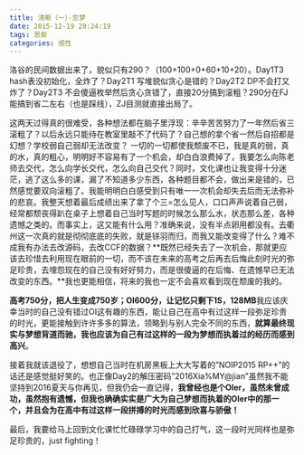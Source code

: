 ```yaml
---
title: 清晰（一）·忽梦
date: 2015-12-19 20:24:19
tags: 思索
categories: 感性
---
```

洛谷的民间数据出来了，貌似只有290？（100+100+0+60+10+20）。Day1T3 hash表没初始化，全炸了？Day2T1 写堆貌似贪心是错的？Day2T2 DP不会打又炸了？Day2T3 不会傻逼枚举然后贪心贪错了，直接20分搞到滚粗？290分在FJ能搞到省二左右（也是踩线），ZJ目测就直接出局了。


这两天过得真的很难受，各种想法都在脑子里浮现：辛辛苦苦努力了一年然后省三滚粗了？以后永远只能待在教室里敲不了代码了？自己想的拿个省一然后自招都是幻想？学校弱自己弱却无法改变？ 一切的一切都使我颓废不已，我是真的弱，真的水，真的粗心，明明好不容易有了一个机会，却白白浪费掉了，我要怎么向陈老师去交代，怎么向学长交代，怎么向自己交代？同时，文化课也让我变得十分迷茫，逃了这么多的课，漏了不知道多少东西，各种题目都不会，做出来是错的，已然感觉要双向滚粗了。我能明明白白感受到只有唯一一次机会却失去后而无法弥补的悲哀。我整天想着最后成绩出来了拿了个三=怎么见人，口口声声说着自己弱，经常都颓丧得趴在桌子上想着自己当时写题的时候怎么那么水，状态那么差，各种遗憾之类的。而事实上，这又能有什么用？准确来说，没有半点卵用都没有。去衢州这一次真的就是彻彻底底的失败，就是铩羽而归，而我又能改变得了什么？难不成我有办法去改源码，去改CCF的数据？**既然已经失去了一次机会，那就更应该去珍惜去利用现在眼前的一切，而不该在未来的高考之后再去后悔此刻时光的弥足珍贵，去埋怨现在的自己没有好好努力，而是很傻逼的在后悔、在遗憾早已无法改变的东西。**我也更能相信，将来的我也一定不会喜欢看到现在颓废的我的。


**高考750分，把人生变成750岁；OI600分，让记忆只剩下1S，128MB**我应该庆幸当时的自己没有错过OI这有趣的东西，能让自己在高中有过这样一段弥足珍贵的时光，更能接触到许许多多的算法，领略到与别人完全不同的东西，**就算最终现实与梦想背道而驰，我也应该为自己有过这样的一段为梦想而执着过的经历而感到高兴**。


接着我就该退役了，想想自己当时在机房黑板上大大写着的”NOIP2015 RP++”的话还是感觉挺好笑的。也正像Day2的解压密码”2016Xia%MY@jian”虽然我不能坚持到2016夏天与你再见，但我仍会一直记得，**我曾经也是个OIer，虽然未曾成功，虽然抱有遗憾，但我也确确实实是广大为自己梦想而执着的OIer中的那一个，并且会为在高中有过这样一段拼搏的时光而感到欣喜与骄傲！**


最后，我要给马上回到文化课忙忙碌碌学习中的自己打气，这一段时光同样也是弥足珍贵的，just fighting！